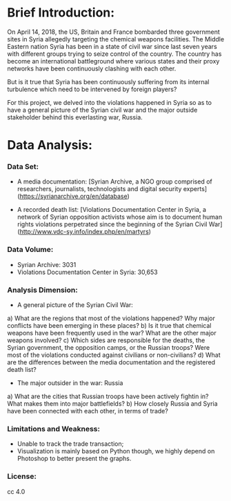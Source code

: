 # Brief Introduction:
On April 14, 2018, the US, Britain and France bombarded three government sites in Syria allegedly targeting the chemical weapons facilities. The Middle Eastern nation Syria has been in a state of civil war since last seven years with different groups trying to seize control of the country. The country has become an international battleground where various states and their proxy networks have been continuously clashing with each other. 

But is it true that Syria has been continuously suffering from its internal turbulence which need to be intervened by foreign players? 

For this project, we delved into the violations happened in Syria so as to have a general picture of the Syrian civil war and the major outside stakeholder behind this everlasting war, Russia.

# Data Analysis:

### Data Set:
- A media documentation: [Syrian Archive, a NGO group comprised of researchers, journalists, technologists and digital security experts]
(https://syrianarchive.org/en/database)<br>

- A recorded death list: [Violations Documentation Center in Syria, a network of Syrian opposition activists whose aim is to document human rights violations perpetrated since the beginning of the Syrian Civil War]
(http://www.vdc-sy.info/index.php/en/martyrs)<br>

### Data Volume:
- Syrian Archive: 3031
- Violations Documentation Center in Syria: 30,653

### Analysis Dimension:

- A general picture of the Syrian Civil War: 

a) What are the regions that most of the violations happened? Why major conflicts have been emerging in these places?
b) Is it true that chemical weapons have been frequently used in the war? What are the other major weapons involved?
c) Which sides are responsible for the deaths, the Syrian government, the opposition camps, or the Russian troops? Were most of the violations conducted against civilians or non-civilians?
d) What are the differences between the media documentation and the registered death list?

- The major outsider in the war: Russia

a) What are the cities that Russian troops have been actively fightin in? What makes them into major battlefields?
b) How closely Russia and Syria have been connected with each other, in terms of trade?

### Limitations and Weakness:
- Unable to track the trade transaction;
- Visualization is mainly based on Python though, we highly depend on Photoshop to better present the graphs.

### License:
   cc 4.0
